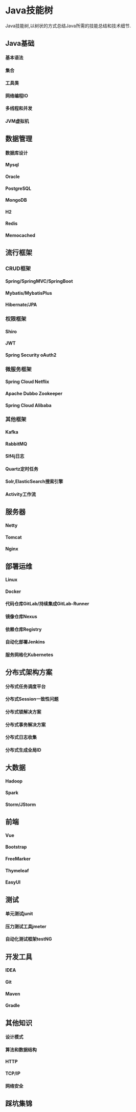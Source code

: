 # Java技能树
Java技能树,以树状的方式总结Java所需的技能总结和技术细节.

## Java基础
#### 基本语法
#### 集合
#### 工具类
#### 网络编程IO
#### 多线程和并发
#### JVM虚拟机
## 数据管理
#### 数据库设计
#### Mysql
#### Oracle
#### PostgreSQL
#### MongoDB
#### H2
#### Redis
#### Memocached
## 流行框架
### CRUD框架
#### Spring/SpringMVC/SpringBoot
#### Mybatis/MybatisPlus
#### Hibernate/JPA
### 权限框架
#### Shiro
#### JWT
#### Spring Security oAuth2
### 微服务框架
#### Spring Cloud Netflix
#### Apache Dubbo  Zookeeper
#### Spring Cloud Alibaba
### 其他框架
#### Kafka
#### RabbitMQ
#### Slf4j日志
#### Quartz定时任务
#### Solr,ElasticSearch搜索引擎
#### Activity工作流
## 服务器
#### Netty
#### Tomcat
#### Nginx
## 部署运维
#### Linux
#### Docker
#### 代码仓库GitLab/持续集成GitLab-Runner
#### 镜像仓库Nexus
#### 依赖仓库Registry
#### 自动化部署Jenkins
#### 服务网格化Kubernetes
## 分布式架构方案
#### 分布式任务调度平台
#### 分布式Session一致性问题
#### 分布式锁解决方案
#### 分布式事务解决方案
#### 分布式日志收集
#### 分布式生成全局ID
## 大数据
#### Hadoop
#### Spark
#### Storm/JStorm
## 前端
#### Vue
#### Bootstrap
#### FreeMarker
#### Thymeleaf
#### EasyUI
## 测试
#### 单元测试junit
#### 压力测试工具jmeter
#### 自动化测试框架testNG
## 开发工具
#### IDEA
#### Git
#### Maven
#### Gradle
## 其他知识
#### 设计模式
#### 算法和数据结构
#### HTTP
#### TCP/IP
#### 网络安全
## 踩坑集锦
